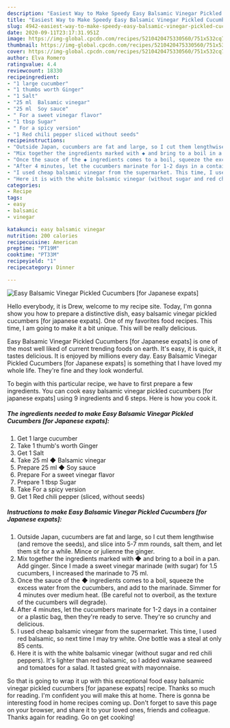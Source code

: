 ```yaml
---
description: "Easiest Way to Make Speedy Easy Balsamic Vinegar Pickled Cucumbers [for Japanese expats]"
title: "Easiest Way to Make Speedy Easy Balsamic Vinegar Pickled Cucumbers [for Japanese expats]"
slug: 4942-easiest-way-to-make-speedy-easy-balsamic-vinegar-pickled-cucumbers-for-japanese-expats
date: 2020-09-11T23:17:31.951Z
image: https://img-global.cpcdn.com/recipes/5210420475330560/751x532cq70/easy-balsamic-vinegar-pickled-cucumbers-for-japanese-expats-recipe-main-photo.jpg
thumbnail: https://img-global.cpcdn.com/recipes/5210420475330560/751x532cq70/easy-balsamic-vinegar-pickled-cucumbers-for-japanese-expats-recipe-main-photo.jpg
cover: https://img-global.cpcdn.com/recipes/5210420475330560/751x532cq70/easy-balsamic-vinegar-pickled-cucumbers-for-japanese-expats-recipe-main-photo.jpg
author: Elva Romero
ratingvalue: 4.4
reviewcount: 18330
recipeingredient:
- "1 large cucumber"
- "1 thumbs worth Ginger"
- "1 Salt"
- "25 ml  Balsamic vinegar"
- "25 ml  Soy sauce"
- " For a sweet vinegar flavor"
- "1 tbsp Sugar"
- " For a spicy version"
- "1 Red chili pepper sliced without seeds"
recipeinstructions:
- "Outside Japan, cucumbers are fat and large, so I cut them lengthwise (and remove the seeds), and slice into 5-7 mm rounds, salt them, and let them sit for a while. Mince or julienne the ginger."
- "Mix together the ingredients marked with ◆ and bring to a boil in a pan. Add ginger. Since I made a sweet vinegar marinade (with sugar) for 1.5 cucumbers, I increased the marinade to 75 ml."
- "Once the sauce of the ◆ ingredients comes to a boil, squeeze the excess water from the cucumbers, and add to the marinade. Simmer for 4 minutes over medium heat. (Be careful not to overboil, as the texture of the cucumbers will degrade)."
- "After 4 minutes, let the cucumbers marinate for 1-2 days in a container or a plastic bag, then they&#39;re ready to serve. They&#39;re so crunchy and delicious."
- "I used cheap balsamic vinegar from the supermarket. This time, I used red balsamic, so next time I may try white. One bottle was a steal at only 85 cents."
- "Here it is with the white balsamic vinegar (without sugar and red chili peppers). It&#39;s lighter than red balsamic, so I added wakame seaweed and tomatoes for a salad. It tasted great with mayonnaise."
categories:
- Recipe
tags:
- easy
- balsamic
- vinegar

katakunci: easy balsamic vinegar 
nutrition: 200 calories
recipecuisine: American
preptime: "PT19M"
cooktime: "PT33M"
recipeyield: "1"
recipecategory: Dinner

---
```



![Easy Balsamic Vinegar Pickled Cucumbers [for Japanese expats]](https://img-global.cpcdn.com/recipes/5210420475330560/751x532cq70/easy-balsamic-vinegar-pickled-cucumbers-for-japanese-expats-recipe-main-photo.jpg)

Hello everybody, it is Drew, welcome to my recipe site. Today, I'm gonna show you how to prepare a distinctive dish, easy balsamic vinegar pickled cucumbers [for japanese expats]. One of my favorites food recipes. This time, I am going to make it a bit unique. This will be really delicious.



Easy Balsamic Vinegar Pickled Cucumbers [for Japanese expats] is one of the most well liked of current trending foods on earth. It's easy, it is quick, it tastes delicious. It is enjoyed by millions every day. Easy Balsamic Vinegar Pickled Cucumbers [for Japanese expats] is something that I have loved my whole life. They're fine and they look wonderful.


To begin with this particular recipe, we have to first prepare a few ingredients. You can cook easy balsamic vinegar pickled cucumbers [for japanese expats] using 9 ingredients and 6 steps. Here is how you cook it.

<!--inarticleads1-->

##### The ingredients needed to make Easy Balsamic Vinegar Pickled Cucumbers [for Japanese expats]:

1. Get 1 large cucumber
1. Take 1 thumb&#39;s worth Ginger
1. Get 1 Salt
1. Take 25 ml ◆ Balsamic vinegar
1. Prepare 25 ml ◆ Soy sauce
1. Prepare  For a sweet vinegar flavor
1. Prepare 1 tbsp Sugar
1. Take  For a spicy version
1. Get 1 Red chili pepper (sliced, without seeds)




<!--inarticleads2-->

##### Instructions to make Easy Balsamic Vinegar Pickled Cucumbers [for Japanese expats]:

1. Outside Japan, cucumbers are fat and large, so I cut them lengthwise (and remove the seeds), and slice into 5-7 mm rounds, salt them, and let them sit for a while. Mince or julienne the ginger.
1. Mix together the ingredients marked with ◆ and bring to a boil in a pan. Add ginger. Since I made a sweet vinegar marinade (with sugar) for 1.5 cucumbers, I increased the marinade to 75 ml.
1. Once the sauce of the ◆ ingredients comes to a boil, squeeze the excess water from the cucumbers, and add to the marinade. Simmer for 4 minutes over medium heat. (Be careful not to overboil, as the texture of the cucumbers will degrade).
1. After 4 minutes, let the cucumbers marinate for 1-2 days in a container or a plastic bag, then they&#39;re ready to serve. They&#39;re so crunchy and delicious.
1. I used cheap balsamic vinegar from the supermarket. This time, I used red balsamic, so next time I may try white. One bottle was a steal at only 85 cents.
1. Here it is with the white balsamic vinegar (without sugar and red chili peppers). It&#39;s lighter than red balsamic, so I added wakame seaweed and tomatoes for a salad. It tasted great with mayonnaise.




So that is going to wrap it up with this exceptional food easy balsamic vinegar pickled cucumbers [for japanese expats] recipe. Thanks so much for reading. I'm confident you will make this at home. There is gonna be interesting food in home recipes coming up. Don't forget to save this page on your browser, and share it to your loved ones, friends and colleague. Thanks again for reading. Go on get cooking!
